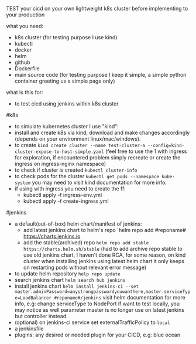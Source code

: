 TEST your cicd on your own lightweight k8s cluster before implementing to your production

what you need:

- k8s cluster (for testing purpose I use kind)
- kubectl
- docker
- helm
- github
- Dockerfile
- main source code (for testing purpose I keep it simple, a simple python container greeting us a simple page only)
	
what is this for:
- to test  cicd using jenkins within k8s cluster

#k8s
- to simulate kubernetes cluster I use "kind":
- install and create k8s via kind, download and make changes accordingly (depends on your environment linux/mac/windows).
- to create `kind create cluster --name test-cluster-a --config=kind-cluster-expose-to-host-simple.yaml` (feel free to use the 1 with ingress for exploration, if encountered problem simply recreate or create the ingress on ingress-nginx namespace)
- to check if cluster is created `kubectl cluster-info`
- to check pods for the cluster `kubectl get pods --namespace kube-system` you may need to visit kind documentation for more info.
- if using with ingress you need to create the ff:
	- kubectl apply -f ingress-env.yml
	- kubectl apply -f create-ingress.yml

#jenkins
- a default(out-of-box) helm chart/manifest of jenkins:
	- add latest jenkins chart to helm's repo `helm repo add #reponame# https://charts.jenkins.io
	- add the stable(archived) repo `helm repo add stable https://charts.helm.sh/stable` (had to add archive repo stable to use old jenkins chart, I haven't done RCA, for some reason, on kind cluster when installing jenkins using latest helm chart it only keeps on restarting pods without relevant error message)
- to update helm repository `help repo update`
- search jenkins chart `helm search hub jenkins`
- install jenkins chart `helm install jenkins-ci --set master.adminPassword=anystrongpasswordyouwanthere,master.serviceType=LoadBalancer #reponame#/jenkins` visit helm documentation for more info, e.g: change serviceType to NodePort if want to test locally, you may notice as well parameter master is no longer use on latest jenkins but controller instead.
- (optional) on jenkins-ci service set externalTrafficPolicy to `local`
- a jenkinsfile
- plugins: any desired or needed plugin for your CICD, e.g: blue ocean
	
